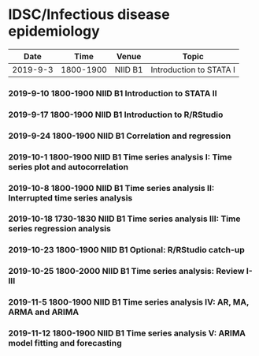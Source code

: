 # IDSC/Infectious disease epidemiology 

| Date | Time | Venue | Topic |
| --- | --- | --- | --- |
|2019-9-3	| 1800-1900	| NIID B1	| Introduction to STATA I |

### 2019-9-10 1800-1900	NIID B1	Introduction to STATA II 

### 2019-9-17 1800-1900	NIID B1	Introduction to R/RStudio 

### 2019-9-24 1800-1900	NIID B1	Correlation and regression 

### 2019-10-1 1800-1900	NIID B1	Time series analysis I: Time series plot and autocorrelation 

### 2019-10-8 1800-1900	NIID B1	Time series analysis II: Interrupted time series analysis 

### 2019-10-18 1730-1830 NIID B1	Time series analysis III: Time series regression analysis 

### 2019-10-23 1800-1900 NIID B1	Optional: R/RStudio catch-up 

### 2019-10-25 1800-2000 NIID B1	Time series analysis: Review I-III 

### 2019-11-5 1800-1900	NIID B1	Time series analysis IV: AR, MA, ARMA and ARIMA 

### 2019-11-12 1800-1900 NIID B1	Time series analysis V: ARIMA model fitting and forecasting 
